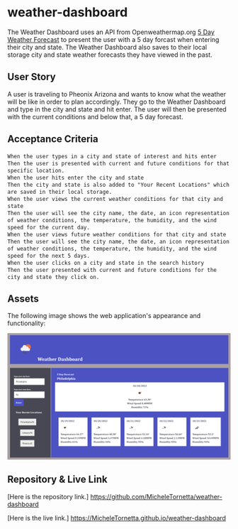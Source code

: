 # weather-dashboard

The Weather Dashboard uses an API from Openweathermap.org [5 Day Weather Forecast](https://openweathermap.org/forecast5) to present the user with a 5 day forcast when entering their city and state.  The Weather Dashboard also saves to their local storage city and state weather forecasts they have viewed in the past.

## User Story

A user is traveling to Pheonix Arizona and wants to know what the weather will be like in order to plan accordingly.  They go to the Weather Dashboard and type in the city and state and hit enter.  The user will then be presented with the current conditions and below that, a 5 day forecast.

## Acceptance Criteria

```
When the user types in a city and state of interest and hits enter
Then the user is presented with current and future conditions for that specific location.
When the user hits enter the city and state
Then the city and state is also added to "Your Recent Locations" which are saved in their local storage.
When the user views the current weather conditions for that city and state
Then the user will see the city name, the date, an icon representation of weather conditions, the temperature, the humidity, and the wind speed for the current day.
When the user views future weather conditions for that city and state
Then the user will see the city name, the date, an icon representation of weather conditions, the temperature, the humidity, and the wind speed for the next 5 days.
When the user clicks on a city and state in the search history
Then the user presented with current and future conditions for the city and state they click on.
```

## Assets

The following image shows the web application's appearance and functionality:

![The weather dashboard includes a search option, a list of cities, a five-day forecast and current weather conditions for Philadelphia.](assets/images/dashboardPicture.png)

## Repository & Live Link

[Here is the repository link.] https://github.com/MicheleTornetta/weather-dashboard

[Here is the live link.] https://MicheleTornetta.github.io/weather-dashboard

